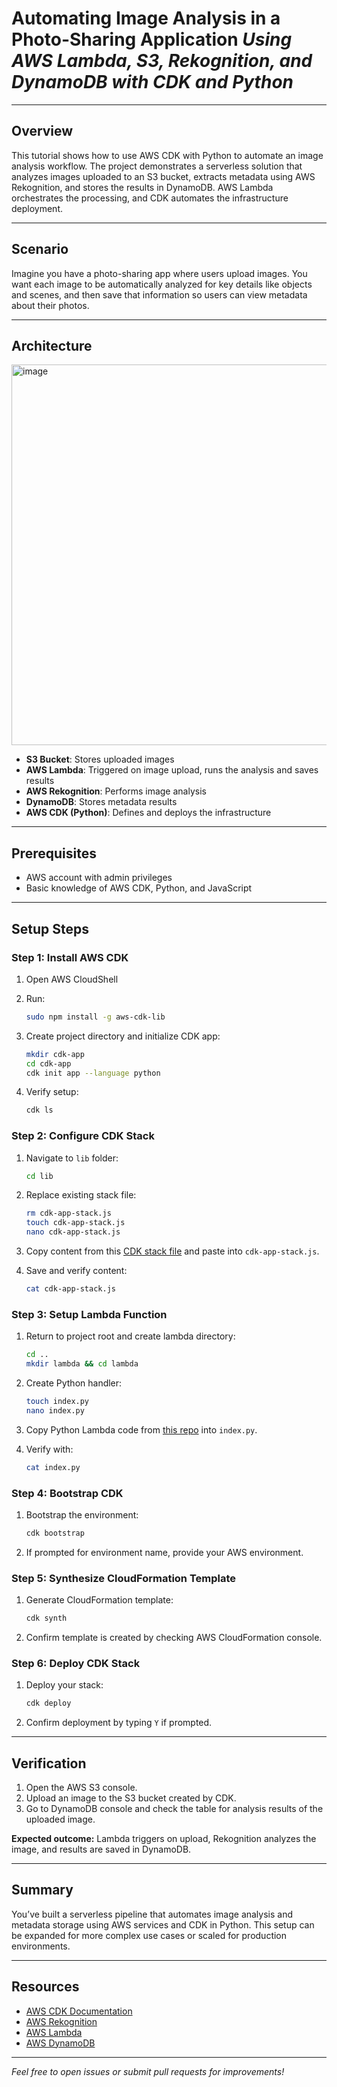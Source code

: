 # Automating Image Analysis in a Photo-Sharing Application  *Using AWS Lambda, S3, Rekognition, and DynamoDB with CDK and Python*  

---

## Overview

This tutorial shows how to use AWS CDK with Python to automate an image analysis workflow. The project demonstrates a serverless solution that analyzes images uploaded to an S3 bucket, extracts metadata using AWS Rekognition, and stores the results in DynamoDB. AWS Lambda orchestrates the processing, and CDK automates the infrastructure deployment.

---

## Scenario

Imagine you have a photo-sharing app where users upload images. You want each image to be automatically analyzed for key details like objects and scenes, and then save that information so users can view metadata about their photos.

---

## Architecture

<img width="975" height="609" alt="image" src="https://github.com/user-attachments/assets/06a0a491-c4c2-4817-b53f-0cabc91afdf4" />



- **S3 Bucket**: Stores uploaded images  
- **AWS Lambda**: Triggered on image upload, runs the analysis and saves results  
- **AWS Rekognition**: Performs image analysis  
- **DynamoDB**: Stores metadata results  
- **AWS CDK (Python)**: Defines and deploys the infrastructure  

---

## Prerequisites

- AWS account with admin privileges  
- Basic knowledge of AWS CDK, Python, and JavaScript  

---

## Setup Steps

### Step 1: Install AWS CDK

1. Open AWS CloudShell  
2. Run:  
   ```bash
   sudo npm install -g aws-cdk-lib
   ````

3. Create project directory and initialize CDK app:

   ```bash
   mkdir cdk-app
   cd cdk-app
   cdk init app --language python
   ```
4. Verify setup:

   ```bash
   cdk ls
   ```

### Step 2: Configure CDK Stack

1. Navigate to `lib` folder:

   ```bash
   cd lib
   ```
2. Replace existing stack file:

   ```bash
   rm cdk-app-stack.js
   touch cdk-app-stack.js
   nano cdk-app-stack.js
   ```
3. Copy content from this [CDK stack file](https://github.com/djcloudking/python-challenges/blob/main/95_Python%20project%206/lib/cdk-app-stack.js) and paste into `cdk-app-stack.js`.
4. Save and verify content:

   ```bash
   cat cdk-app-stack.js
   ```

### Step 3: Setup Lambda Function

1. Return to project root and create lambda directory:

   ```bash
   cd ..
   mkdir lambda && cd lambda
   ```
2. Create Python handler:

   ```bash
   touch index.py
   nano index.py
   ```
3. Copy Python Lambda code from [this repo](https://github.com/djcloudking/python-challenges/blob/main/95_Python%20project%206/lambda/index.py) into `index.py`.
4. Verify with:

   ```bash
   cat index.py
   ```

### Step 4: Bootstrap CDK

1. Bootstrap the environment:

   ```bash
   cdk bootstrap
   ```
2. If prompted for environment name, provide your AWS environment.

### Step 5: Synthesize CloudFormation Template

1. Generate CloudFormation template:

   ```bash
   cdk synth
   ```
2. Confirm template is created by checking AWS CloudFormation console.

### Step 6: Deploy CDK Stack

1. Deploy your stack:

   ```bash
   cdk deploy
   ```
2. Confirm deployment by typing `Y` if prompted.

---  

## Verification

1. Open the AWS S3 console.
2. Upload an image to the S3 bucket created by CDK.
3. Go to DynamoDB console and check the table for analysis results of the uploaded image.

**Expected outcome:** Lambda triggers on upload, Rekognition analyzes the image, and results are saved in DynamoDB.

--- 

## Summary

You’ve built a serverless pipeline that automates image analysis and metadata storage using AWS services and CDK in Python. This setup can be expanded for more complex use cases or scaled for production environments.

--- 

## Resources

* [AWS CDK Documentation](https://docs.aws.amazon.com/cdk/latest/guide/home.html)
* [AWS Rekognition](https://aws.amazon.com/rekognition/)
* [AWS Lambda](https://aws.amazon.com/lambda/)
* [AWS DynamoDB](https://aws.amazon.com/dynamodb/)

 ---

*Feel free to open issues or submit pull requests for improvements!*
 

